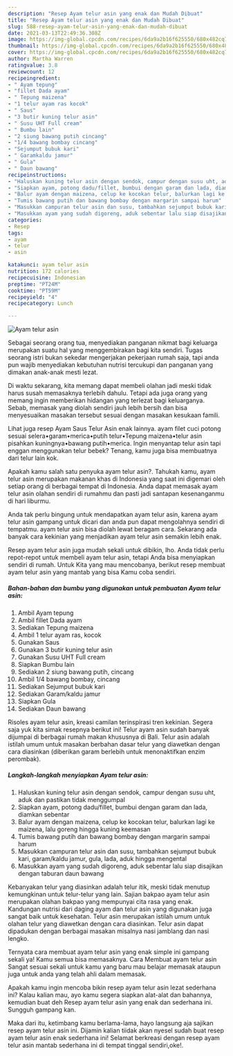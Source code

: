 ```yaml
---
description: "Resep Ayam telur asin yang enak dan Mudah Dibuat"
title: "Resep Ayam telur asin yang enak dan Mudah Dibuat"
slug: 588-resep-ayam-telur-asin-yang-enak-dan-mudah-dibuat
date: 2021-03-13T22:49:36.308Z
image: https://img-global.cpcdn.com/recipes/6da9a2b16f625550/680x482cq70/ayam-telur-asin-foto-resep-utama.jpg
thumbnail: https://img-global.cpcdn.com/recipes/6da9a2b16f625550/680x482cq70/ayam-telur-asin-foto-resep-utama.jpg
cover: https://img-global.cpcdn.com/recipes/6da9a2b16f625550/680x482cq70/ayam-telur-asin-foto-resep-utama.jpg
author: Martha Warren
ratingvalue: 3.8
reviewcount: 12
recipeingredient:
- " Ayam tepung"
- "fillet Dada ayam"
- " Tepung maizena"
- "1 telur ayam ras kocok"
- " Saus"
- "3 butir kuning telur asin"
- " Susu UHT Full cream"
- " Bumbu lain"
- "2 siung bawang putih cincang"
- "1/4 bawang bombay cincang"
- "Sejumput bubuk kari"
- " Garamkaldu jamur"
- " Gula"
- " Daun bawang"
recipeinstructions:
- "Haluskan kuning telur asin dengan sendok, campur dengan susu uht, aduk dan pastikan tidak menggumpal"
- "Siapkan ayam, potong dadu/fillet, bumbui dengan garam dan lada, diamkan sebentar"
- "Balur ayam dengan maizena, celup ke kocokan telur, balurkan lagi ke maizena, lalu goreng hingga kuning keemasan"
- "Tumis bawang putih dan bawang bombay dengan margarin sampai harum"
- "Masukkan campuran telur asin dan susu, tambahkan sejumput bubuk kari, garam/kaldu jamur, gula, lada, aduk hingga mengental"
- "Masukkan ayam yang sudah digoreng, aduk sebentar lalu siap disajikan dengan taburan daun bawang"
categories:
- Resep
tags:
- ayam
- telur
- asin

katakunci: ayam telur asin 
nutrition: 172 calories
recipecuisine: Indonesian
preptime: "PT24M"
cooktime: "PT59M"
recipeyield: "4"
recipecategory: Lunch

---
```



![Ayam telur asin](https://img-global.cpcdn.com/recipes/6da9a2b16f625550/680x482cq70/ayam-telur-asin-foto-resep-utama.jpg)

Sebagai seorang orang tua, menyediakan panganan nikmat bagi keluarga merupakan suatu hal yang menggembirakan bagi kita sendiri. Tugas seorang istri bukan sekedar mengerjakan pekerjaan rumah saja, tapi anda pun wajib menyediakan kebutuhan nutrisi tercukupi dan panganan yang dimakan anak-anak mesti lezat.

Di waktu  sekarang, kita memang dapat membeli olahan jadi meski tidak harus susah memasaknya terlebih dahulu. Tetapi ada juga orang yang memang ingin memberikan hidangan yang terlezat bagi keluarganya. Sebab, memasak yang diolah sendiri jauh lebih bersih dan bisa menyesuaikan masakan tersebut sesuai dengan masakan kesukaan famili. 

Lihat juga resep Ayam Saus Telur Asin enak lainnya. ayam filet cuci potong sesuai selera•garam•merica•putih telur•Tepung maizena•telur asin pisahkan kuningnya•bawang putih•merica. Ingin menyantap telur asin tapi enggan menggunakan telur bebek? Tenang, kamu juga bisa membuatnya dari telur lain kok.

Apakah kamu salah satu penyuka ayam telur asin?. Tahukah kamu, ayam telur asin merupakan makanan khas di Indonesia yang saat ini digemari oleh setiap orang di berbagai tempat di Indonesia. Anda dapat memasak ayam telur asin olahan sendiri di rumahmu dan pasti jadi santapan kesenanganmu di hari liburmu.

Anda tak perlu bingung untuk mendapatkan ayam telur asin, karena ayam telur asin gampang untuk dicari dan anda pun dapat mengolahnya sendiri di tempatmu. ayam telur asin bisa diolah lewat beragam cara. Sekarang ada banyak cara kekinian yang menjadikan ayam telur asin semakin lebih enak.

Resep ayam telur asin juga mudah sekali untuk dibikin, lho. Anda tidak perlu repot-repot untuk membeli ayam telur asin, tetapi Anda bisa menyiapkan sendiri di rumah. Untuk Kita yang mau mencobanya, berikut resep membuat ayam telur asin yang mantab yang bisa Kamu coba sendiri.

<!--inarticleads1-->

##### Bahan-bahan dan bumbu yang digunakan untuk pembuatan Ayam telur asin:

1. Ambil  Ayam tepung
1. Ambil fillet Dada ayam
1. Sediakan  Tepung maizena
1. Ambil 1 telur ayam ras, kocok
1. Gunakan  Saus
1. Gunakan 3 butir kuning telur asin
1. Gunakan  Susu UHT Full cream
1. Siapkan  Bumbu lain
1. Sediakan 2 siung bawang putih, cincang
1. Ambil 1/4 bawang bombay, cincang
1. Sediakan Sejumput bubuk kari
1. Sediakan  Garam/kaldu jamur
1. Siapkan  Gula
1. Sediakan  Daun bawang


Risoles ayam telur asin, kreasi camilan terinspirasi tren kekinian. Segera saja yuk kita simak resepnya berikut ini! Telur ayam asin sudah banyak dijumpai di berbagai rumah makan khususnya di Bali. Telur asin adalah istilah umum untuk masakan berbahan dasar telur yang diawetkan dengan cara diasinkan (diberikan garam berlebih untuk menonaktifkan enzim perombak). 

<!--inarticleads2-->

##### Langkah-langkah menyiapkan Ayam telur asin:

1. Haluskan kuning telur asin dengan sendok, campur dengan susu uht, aduk dan pastikan tidak menggumpal
1. Siapkan ayam, potong dadu/fillet, bumbui dengan garam dan lada, diamkan sebentar
1. Balur ayam dengan maizena, celup ke kocokan telur, balurkan lagi ke maizena, lalu goreng hingga kuning keemasan
1. Tumis bawang putih dan bawang bombay dengan margarin sampai harum
1. Masukkan campuran telur asin dan susu, tambahkan sejumput bubuk kari, garam/kaldu jamur, gula, lada, aduk hingga mengental
1. Masukkan ayam yang sudah digoreng, aduk sebentar lalu siap disajikan dengan taburan daun bawang


Kebanyakan telur yang diasinkan adalah telur itik, meski tidak menutup kemungkinan untuk telur-telur yang lain. Sajian bakpao ayam telur asin merupakan olahan bakpao yang mempunyai cita rasa yang enak. Kandungan nutrisi dari daging ayam dan telur asin yang digunakan juga sangat baik untuk kesehatan. Telur asin merupakan istilah umum untuk olahan telur yang diawetkan dengan cara diasinkan. Telur asin dapat dipadukan dengan berbagai masakan misalnya nasi jamblang dan nasi lengko. 

Ternyata cara membuat ayam telur asin yang enak simple ini gampang sekali ya! Kamu semua bisa memasaknya. Cara Membuat ayam telur asin Sangat sesuai sekali untuk kamu yang baru mau belajar memasak ataupun juga untuk anda yang telah ahli dalam memasak.

Apakah kamu ingin mencoba bikin resep ayam telur asin lezat sederhana ini? Kalau kalian mau, ayo kamu segera siapkan alat-alat dan bahannya, kemudian buat deh Resep ayam telur asin yang enak dan sederhana ini. Sungguh gampang kan. 

Maka dari itu, ketimbang kamu berlama-lama, hayo langsung aja sajikan resep ayam telur asin ini. Dijamin kalian tiidak akan nyesel sudah buat resep ayam telur asin enak sederhana ini! Selamat berkreasi dengan resep ayam telur asin mantab sederhana ini di tempat tinggal sendiri,oke!.

